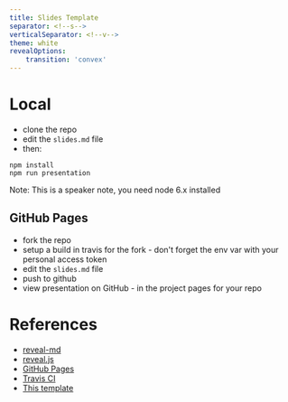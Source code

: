 ```yaml
---
title: Slides Template
separator: <!--s-->
verticalSeparator: <!--v-->
theme: white
revealOptions:
    transition: 'convex'
---
```


<link rel="stylesheet" href="css/style.css" id="theme">
<link rel="stylesheet" href="css/customize.css" id="theme">
<link rel="stylesheet" href="css/default-fonts.css" id="theme">

# Local

* clone the repo
* edit the `slides.md` file
* then:
```
npm install
npm run presentation
```

Note: This is a speaker note, you need node 6.x installed

<!--s-->

## GitHub Pages

* fork the repo
* setup a build in travis for the fork - don't forget the env var with your personal access token
* edit the `slides.md` file
* push to github
* view presentation on GitHub - in the project pages for your repo

<!--v-->

# References

* [reveal-md](https://github.com/webpro/reveal-md)
* [reveal.js](http://lab.hakim.se/reveal-js)
* [GitHub Pages](https://pages.github.com)
* [Travis CI](https://travis-ci.org)
* [This template](https://github.com/martinmurphy/slidestemplate)
